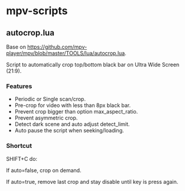 # mpv-scripts

## autocrop.lua

Base on https://github.com/mpv-player/mpv/blob/master/TOOLS/lua/autocrop.lua.

Script to automatically crop top/bottom black bar on Ultra Wide Screen (21:9).

### Features

- Periodic or Single scan/crop.
- Pre-crop for video with less than 8px black bar.
- Prevent crop bigger than option max_aspect_ratio.
- Prevent asymmetric crop.
- Detect dark scene and auto adjust detect_limit.
- Auto pause the script when seeking/loading.

### Shortcut 

SHIFT+C do:

If auto=false, crop on demand.

If auto=true, remove last crop and stay disable until key is press again.

